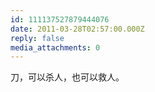 ```yaml
---
id: 111137527879444076
date: 2011-03-28T02:57:00.000Z
reply: false
media_attachments: 0
---
```


刀，可以杀人，也可以救人。 ​​​​

